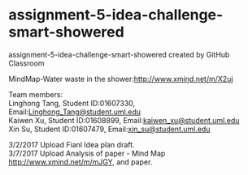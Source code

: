 # assignment-5-idea-challenge-smart-showered
assignment-5-idea-challenge-smart-showered created by GitHub Classroom   
    
MindMap-Water waste in the shower:http://www.xmind.net/m/X2uj         
    
Team members:   
Linghong Tang, Student ID:01607330, Email:Linghong_Tang@student.uml.edu    
Kaiwen Xu, Student ID:01608899, Email:kaiwen_xu@student.uml.edu     
Xin Su, Student ID:01607479, Email:xin_su@student.uml.edu   
   
3/2/2017 Upload Fianl Idea plan draft.    
3/7/2017 Upload Analysis of paper - Mind Map http://www.xmind.net/m/mJGY, and paper.  
